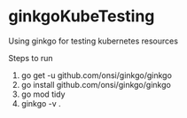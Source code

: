 # ginkgoKubeTesting
Using ginkgo for testing kubernetes resources

Steps to run
1. go get -u github.com/onsi/ginkgo/ginkgo
2. go install github.com/onsi/ginkgo/ginkgo
3. go mod tidy
4. ginkgo -v .
